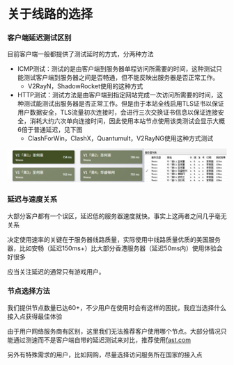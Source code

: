 # 关于线路的选择

### 客户端延迟测试区别

目前客户端一般都提供了测试延时的方式，分两种方法

* ICMP测试：测试的是由客户端到服务器单程访问所需要的时间，这种测试只能测试客户端到服务器之间是否畅通，但不能反映出服务器是否正常工作。
  * V2RayN，ShadowRocket使用的这种方式
* HTTP测试：测试方法是由客户端到指定网站完成一次访问所需要的时间，这种测试能测试出服务器是否正常工作。但是由于本站全线启用TLS证书以保证用户数据安全，TLS流量初次连接时，会进行三次交换证书信息以保证连接安全，消耗大约六次单向连接时间，因此使用本站节点使用该类测试会显示大概6倍于普通延迟，见下图
  * ClashForWin，ClashX，Quantumult，V2RayNG使用这种方式测试

![](../.gitbook/assets/image%20%2839%29.png)

### 延迟与速度关系

大部分客户都有一个误区，延迟低的服务器速度就快。事实上这两者之间几乎毫无关系

决定使用速率的关键在于服务器线路质量，实际使用中线路质量优质的美国服务器，比如安畅（延迟150ms+）比大部分香港服务器（延迟50ms内）使用体验会好很多

应当关注延迟的通常只有游戏用户。

### 节点选择方法

我们提供节点数量已达60+，不少用户在使用时会有这样的困扰，我应当选择什么接入点获得最佳体验

由于用户网络服务商有区别，这里我们无法推荐客户使用哪个节点。大部分情况只能通过测速而不是客户端自带的延迟测试来对比，推荐使用[fast.com](https://fast.com)

另外有特殊需求的用户，比如网购，尽量选择访问服务所在国家的接入点

